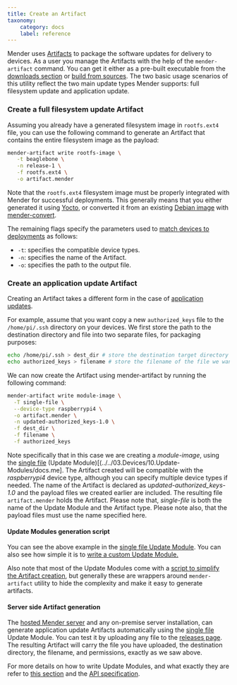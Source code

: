 ```yaml
---
title: Create an Artifact
taxonomy:
    category: docs
    label: reference
---
```


Mender uses [Artifacts](../../02.Overview/02.Artifact/docs.md) to package the
software updates for delivery to devices. As a user you manage the Artifacts
with the help of the `mender-artifact` command. You can get it either as a pre-built
executable from the [downloads section](../../08.Downloads)
or [build from sources](https://github.com/mendersoftware/mender-artifact?target=_blank).
The two basic usage scenarios of this utility reflect the two main update types
Mender supports: full filesystem update and application update. 

### Create a full filesystem update Artifact

Assuming you already have a generated filesystem image in `rootfs.ext4` file,
you can use the following command to generate an Artifact that contains the entire filesystem image as the payload:

```bash
mender-artifact write rootfs-image \
   -t beaglebone \
   -n release-1 \
   -f rootfs.ext4 \
   -o artifact.mender
```

Note that the `rootfs.ext4` filesystem image must be properly integrated with Mender for successful deployments. This generally means that you either generated it using [Yocto](../../03.Devices/02.Yocto-project/docs.md), or converted it from an existing
[Debian image](../../03.Devices/03.Debian-family/docs.md) with [mender-convert](https://github.com/mendersoftware/mender-convert).

The remaining flags specify the parameters used to [match devices to deployments](../../02.Overview/04.Deployment/docs.md#Algorithm-for-selecting-the-Deployment-for-the-Device) as follows:
* `-t`: specifies the compatible device types.
* `-n`: specifies the name of the Artifact.
* `-o`: specifies the path to the output file.

### Create an application update Artifact

Creating an Artifact takes a different form in the case of [application updates](../../02.Overview/01.Introduction/docs.md#Application-updates).

For example, assume that you want copy a new `authorized_keys` file to the `/home/pi/.ssh`
directory on your devices. We first store the path to the destination directory and file into two separate files, for packaging purposes:

```bash
echo /home/pi/.ssh > dest_dir # store the destination target directory
echo authorized_keys > filename # store the filename of the file we want to update
```

We can now create the Artifact using mender-artifact by running the following command:

```bash
mender-artifact write module-image \
  -T single-file \
  --device-type raspberrypi4 \
  -o artifact.mender \
  -n updated-authorized_keys-1.0 \
  -f dest_dir \
  -f filename \
  -f authorized_keys 
```

Note specifically that in this case we are creating a *module-image*, using the [single file](https://hub.mender.io/t/single-file/486/26) (Update Module)[(../../03.Devices/10.Update-Modules/docs.me]. The Artifact created will be compatible with the *raspberrypi4* device type, although you can specify multiple device types if needed. The name of the Artifact is declared as *updated-authorized_keys-1.0* and the payload files we created earlier are included. The resulting file `artifact.mender` holds the Artifact. Please note that, _single-file_ is both the name of the Update Module and the Artifact type. Please note also, that the payload files must use the name specified here.

#### Update Modules generation script

<!--AUTOVERSION: "mendersoftware/mender/blob/%/support"/mender-->
You can see the above example in the [single file Update Module](https://hub.mender.io/t/single-file/486). You can also see how simple it is to [write a custom Update Module.](https://github.com/mendersoftware/mender/blob/master/support/modules/single-file)

<!--AUTOVERSION: "mendersoftware/mender/blob/%/support"/mender-->
Also note that most of the Update Modules come with a [script to simplify the Artifact creation](https://github.com/mendersoftware/mender/blob/master/support/modules-artifact-gen/single-file-artifact-gen), but generally these are wrappers around `mender-artifact` utility to hide the complexity and make it easy to generate artifacts.

#### Server side Artifact generation

The [hosted Mender server](https://hosted.mender.io) and any on-premise server installation, can generate application update Artifacts automatically using the [single file](https://hub.mender.io/t/single-file/486)
Update Module. You can test it by uploading any file to the [releases page](https://hosted.mender.io/ui/#/releases). The resulting Artifact
will carry the file you have uploaded, the destination
directory, the filename, and permissions, exactly as we saw above.

<!--AUTOVERSION: "mendersoftware/mender/blob/%/Documentation"/mender-->
For more details on how to write Update Modules, and what exactly they are refer to [this section](../05.Create-a-custom-Update-Module/docs.md) and the [API specification](https://github.com/mendersoftware/mender/blob/2.2.0/Documentation/update-modules-v3-file-api.md).
